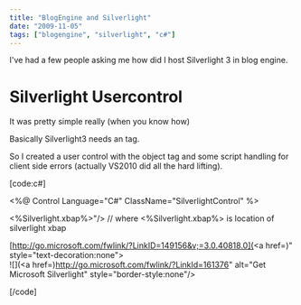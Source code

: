 ```yaml
---
title: "BlogEngine and Silverlight"
date: "2009-11-05"
tags: ["blogengine", "silverlight", "c#"]
---
```


I've had a few people asking me how did I host Silverlight 3 in blog engine.

# Silverlight Usercontrol

It was pretty simple really (when you know how)

Basically Silverlight3 needs an  tag.

So I created a user control with the object tag and some script handling for client side errors (actually VS2010 did all the hard lifting).

[code:c#] 

<%@ Control Language="C#" ClassName="SilverlightControl" %>

<%Silverlight.xbap%>"/> // where <%Silverlight.xbap%> is location of silverlight xbap   

[http://go.microsoft.com/fwlink/?LinkID=149156&v;=3.0.40818.0](<a href=)" style="text-decoration:none">   
![](<a href=)http://go.microsoft.com/fwlink/?LinkId=161376" alt="Get Microsoft Silverlight" style="border-style:none"/>   

[/code]
